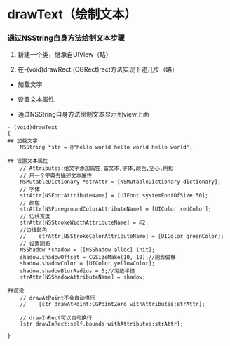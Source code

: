 # drawText（绘制文本）

### 通过NSString自身方法绘制文本步骤
1. 新建一个类，继承自UIView（略）

2. 在-(void)drawRect:(CGRect)rect方法实现下述几步（略）

- 加载文字

- 设置文本属性

- 通过NSString自身方法绘制文本显示到view上面

```objc
- (void)drawText
{
## 加载文字
    NSString *str = @"hello world hello world hello world";

## 设置文本属性
    // Attributes:给文字添加属性,富文本,字体,颜色,空心,阴影
    // 用一个字典去描述文本属性
    NSMutableDictionary *strAttr = [NSMutableDictionary dictionary];
    // 字体
    strAttr[NSFontAttributeName] = [UIFont systemFontOfSize:50];
    // 颜色
    strAttr[NSForegroundColorAttributeName] = [UIColor redColor];
    // 边线宽度
    strAttr[NSStrokeWidthAttributeName] = @2;
    //边线颜色
    //    strAttr[NSStrokeColorAttributeName] = [UIColor greenColor];
    // 设置阴影
    NSShadow *shadow = [[NSShadow alloc] init];
    shadow.shadowOffset = CGSizeMake(10, 10);//阴影偏移
    shadow.shadowColor = [UIColor yellowColor];
    shadow.shadowBlurRadius = 5;//污迹半径
    strAttr[NSShadowAttributeName] = shadow;

##渲染
    // drawAtPoint不会自动换行
    //    [str drawAtPoint:CGPointZero withAttributes:strAttr];

    // drawInRect可以自动换行
    [str drawInRect:self.bounds withAttributes:strAttr];

}
```
